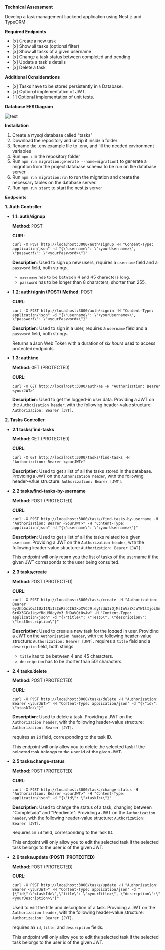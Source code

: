 **Technical Assessment**

Develop a task management backend application using Nest.js and TypeORM

**Required Endpoints**

<ul>
<li>[x] Create a new task</li>
<li>[x] Show all tasks (optional filter)</li>
<li>[x] Show all tasks of a given username</li>
<li>[x] Change a task status between completed and pending</li>
<li>[x] Update a task's details</li>
<li>[x] Delete a task</li>
</ul>

**Additional Considerations**

<ul>
<li>[x] Tasks have to be stored persistently in a Database.</li>
<li>[x] Optional implementation of JWT.</li>
<li>[ ] Optional implementation of unit tests.</li>
</ul>

**Database EER Diagram**

![test](https://github.com/user-attachments/assets/2da15258-ca74-4f1b-9485-996e666a10a6)

**Installation**

1. Create a mysql database called "tasks"
2. Download the repository and unzip it inside a folder
3. Rename the .env.example file to .env, and fill the needed environment variables
4. Run `npm i` in the repository folder
5. Run `npm run migration:generate --name=migration1` to generate a migration from the project database schema to be run on the database server
6. Run `npm run migration:run` to run the migration and create the necessary tables on the database server.
7. Run `npm run start` to start the nest.js server

**Endpoints**

**1. Auth Controller**

- **1.1: auth/signup**

  **Method**: POST

  **CURL**:

  ```
  curl -X POST http://localhost:3000/auth/signup -H "Content-Type: application/json" -d "{\"username\": \"<yourUsername>\", \"password\": \"<yourPassword>\"}"
  ```

  **Description**: Used to sign up new users, requires a `username` field and a `password` field, both strings.

  - `username` has to be between 4 and 45 characters long.
  - `password` has to be longer than 8 characters, shorter than 255.

- **1.2: auth/signin (POST)**
  **Method**: POST

  **CURL**:

  ```
  curl -X POST http://localhost:3000/auth/signin -H "Content-Type: application/json" -d "{\"username\": \"<yourUsername>\", \"password\": \"<yourPassword>\"}"
  ```

  **Description**: Used to sign in a user, requires a `username` field and a `password` field, both strings.

  Returns a Json Web Token with a duration of _six hours_ used to access protected endpoints.

- **1.3: auth/me**

  **Method**: GET (PROTECTED)

  **CURL**:

  ```
  curl -X GET http://localhost:3000/auth/me -H "Authorization: Bearer <yourJWT>"
  ```

  **Description**: Used to get the logged-in user data. Providing a JWT on the `Authorization header`, with the following header-value structure: `Authorization: Bearer [JWT]`.

**2. Tasks Controller**

- **2.1 tasks/find-tasks**

  **Method**: GET (PROTECTED)

  **CURL**:

  ```
  curl -X GET http://localhost:3000/tasks/find-tasks -H "Authorization: Bearer <yourJWT>"
  ```

  **Description**: Used to get a list of all the tasks stored in the database. Providing a JWT on the `Authorization header`, with the following header-value structure: `Authorization: Bearer [JWT]`.

- **2.2 tasks/find-tasks-by-username**

  **Method**: POST (PROTECTED)

  **CURL**:

  ```
  curl -X POST http://localhost:3000/tasks/find-tasks-by-username -H "Authorization: Bearer <yourJWT>" -H "Content-Type: application/json" -d "{\"username\": \"<yourUsername>\"}"
  ```

  **Description**: Used to get a list of all the tasks related to a given `username`. Providing a JWT on the `Authorization header`, with the following header-value structure: `Authorization: Bearer [JWT]`.

  This endpoint will only return you the list of tasks of the username if the given JWT corresponds to the user being consulted.

- **2.3 tasks/create**

  **Method**: POST (PROTECTED)

  **CURL**:

  ```
  curl -X POST http://localhost:3000/tasks/create -H "Authorization: Bearer eyJhbGciOiJIUzI1NiIsInR5cCI6IkpXVCJ9.eyJzdWIiOjMsInVzZXJuYW1lIjoiSmFuZSBEb2UiLCJpYXQiOjE3Mjg1MDQ2NDIsImV4cCI6MTcyODUyNjI0Mn0.nacuvbg-6r6X3GCa1UqvfRqUM0cyVv3_5HOaVQi0vAw" -H "Content-Type: application/json" -d "{\"title\": \"Test6\", \"description\": \"testDescription\"}"
  ```

  **Description**: Used to create a new task for the logged in user. Providing a JWT on the `Authorization header`, with the following header-value structure: `Authorization: Bearer [JWT]`. requires a `title` field and a `description` field, both strings

  - `title` has to be between 4 and 45 characters.
  - `description` has to be shorter than 501 characters.

- **2.4 tasks/delete**

  **Method**: POST (PROTECTED)

  **CURL**:

  ```
  curl -X POST http://localhost:3000/tasks/delete -H "Authorization: Bearer <yourJWT>" -H "Content-Type: application/json" -d "{\"id\": \"<taskId>\"}"
  ```

  **Description**: Used to delete a task. Providing a JWT on the `Authorization header`, with the following header-value structure: `Authorization: Bearer [JWT]`.

  requires an `id` field, corresponding to the task ID.

  This endpoint will only allow you to delete the selected task if the selected task belongs to the user id of the given JWT.

- **2.5 tasks/change-status**

  **Method**: POST (PROTECTED)

  **CURL**:

  ```
  curl -X POST http://localhost:3000/tasks/change-status -H "Authorization: Bearer <yourJWT>" -H "Content-Type: application/json" -d "{\"id\": \"<taskId>\"}"
  ```

  **Description**: Used to change the status of a task, changing between "Completada" and "Pendiente". Providing a JWT on the `Authorization header`, with the following header-value structure: `Authorization: Bearer [JWT]`.

  Requires an `id` field, corresponding to the task ID.

  This endpoint will only allow you to edit the selected task if the selected task belongs to the user id of the given JWT.

- **2.6 tasks/update (POST) (PROTECTED)**

  **Method**: POST (PROTECTED)

  **CURL**:

  ```
  curl -X POST http://localhost:3000/tasks/update -H "Authorization: Bearer <yourJWT>" -H "Content-Type: application/json" -d "{\"id\":\"<taskId>\",\"title\": \"<yourTitle>\", \"description\":\"<yourDescription>\"}"
  ```

  Used to edit the title and description of a task. Providing a JWT on the `Authorization header`, with the following header-value structure: `Authorization: Bearer [JWT]`.

  requires an `id`, `title`, and `description` fields.

  This endpoint will only allow you to edit the selected task if the selected task belongs to the user id of the given JWT.
